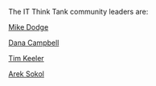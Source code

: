 The IT Think Tank community leaders are:

[Mike Dodge](https://www.facebook.com/Mikedodge04)

[Dana Campbell](https://www.facebook.com/danajc)

[Tim Keeler](https://www.facebook.com/timkeeler)

[Arek Sokol](https://www.facebook.com/krazyeuro)

